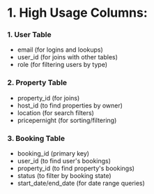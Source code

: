 <!-- Identify high-usage columns in your User, Booking, and Property tables (e.g., columns used in WHERE, JOIN, ORDER BY clauses) -->

# 1. High Usage Columns: 

### 1. User Table
* email (for logins and lookups)
* user_id (for joins with other tables)
* role (for filtering users by type)

### 2. Property Table
* property_id (for joins)
* host_id (to find properties by owner)
* location (for search filters)
* pricepernight (for sorting/filtering)

### 3. Booking Table
* booking_id (primary key)
* user_id (to find user's bookings)
* property_id (to find property's bookings)
* status (to filter by booking state)
* start_date/end_date (for date range queries)

